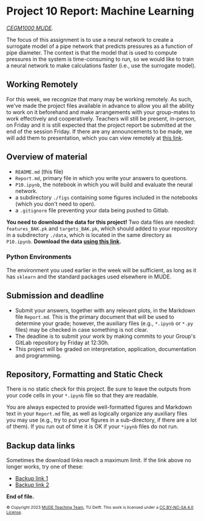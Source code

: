 # Project 10 Report: Machine Learning

*[CEGM1000 MUDE](http://mude.citg.tudelft.nl/).*

The focus of this assignment is to use a neural network to create a surrogate model of a pipe network that predicts pressures as a function of pipe diameter. The context is that the model that is used to compute pressures in the system is time-consuming to run, so we would like to train a neural network to make calculations faster (i.e., use the surrogate model).

## Working Remotely

For this week, we recognize that many may be working remotely. As such, we've made the project files available in advance to allow you all the ability to work on it beforehand and make arrangements with your group-mates to work effectively and cooperatively. Teachers will still be present, in-person, on Friday and it is still expected that the project report be submitted at the end of the session Friday. If there are any announcements to be made, we will add them to presentation, which you can view remotely at [this link](https://tud365.sharepoint.com/:p:/s/MUDE/EcZ-L1gD2ABEhlOb0p83OGIBl4N-Jr4OqP2TRNRL9CEYiQ?e=3Uuueo).

## Overview of material

- `README.md` (this file)
- `Report.md`, primary file in which you write your answers to questions.
- `P10.ipynb`, the notebook in which you will build and evaluate the neural network.
- a subdirectory `./figs` containing some figures included in the notebooks (which you don't need to open).
- a `.gitignore` file preventing your data being pushed to Gitlab.

**You need to download the data for this project!** Two data files are needed: `features_BAK.pk` and `targets_BAK.pk`, which should added to your repository in a subdirectory `./data`, which is located in the same directory as `P10.ipynb`. **Download the data [using this link](https://surfdrive.surf.nl/files/index.php/s/UmjdZCAAlbvaKRO/download).** 


### Python Environments

The environment you used earlier in the week will be sufficient, as long as it has `sklearn` and the standard packages used elsewhere in MUDE.

## Submission and deadline

- Submit your answers, together with any relevant plots, in the Markdown file `Report.md`. This is the primary document that will be used to determine your grade; however, the auxiliary files (e.g., `*.ipynb` or `*.py` files) may be checked in case something is not clear.
- The deadline is to submit your work by making commits to your Group's GitLab repository by Friday at 12:30h.
- This project will be graded on interpretation, application, documentation and programming.

## Repository, Formatting and Static Check

There is no static check for this project. Be sure to leave the outputs from your code cells in your `*.ipynb` file so that they are readable.

You are always expected to provide well-formatted figures and Markdown text in your `Report.md` file, as well as logically organize any auxiliary files you may use (e.g., try to put your figures in a sub-directory, if there are a lot of them). If you run out of time it is OK if your `*ipynb` files do not run.

## Backup data links

Sometimes the download links reach a maximum limit. If the link above no longer works, try one of these:
- [Backup link 1](https://surfdrive.surf.nl/files/index.php/s/E2FOutaHes7gm6Z/download)
- [Backup link 2](https://surfdrive.surf.nl/files/index.php/s/OQb1kpbrND3NPqg/download)

**End of file.**

<span style="font-size: 75%">
&copy; Copyright 2023 <a rel="MUDE Team" href="https://studiegids.tudelft.nl/a101_displayCourse.do?course_id=65595">MUDE Teaching Team</a>, TU Delft. This work is licensed under a <a rel="license" href="http://creativecommons.org/licenses/by-nc-sa/4.0/">CC BY-NC-SA 4.0 License</a>.
